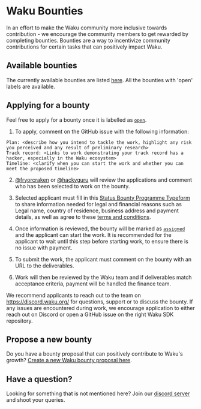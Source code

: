# Waku Bounties

In an effort to make the Waku community more inclusive towards contribution - we encourage the community members to get rewarded by completing bounties.
Bounties are a way to incentivize community contributions for certain tasks that can positively impact Waku.


## Available bounties

The currently available bounties are listed [here](https://github.com/waku-org/bounties/labels/open).
All the bounties with 'open' labels are available.

## Applying for a bounty

Feel free to apply for a bounty once it is labelled as [`open`](https://github.com/waku-org/bounties/labels/open).

1. To apply, comment on the GitHub issue with the following information:

```
Plan: <describe how you intend to tackle the work, highlight any risk you perceived and any result of preliminary research>
Track record: <Links to work demonstrating your track record has a hacker, especially in the Waku ecosystem>
Timeline: <clarify when you can start the work and whether you can meet the proposed timeline>
```

2. [@fryorcraken](https://github.com/fryorcraken) or [@hackyguru](https://github.com/hackyguru) will review the applications and comment who has been selected to work on the bounty.


3. Selected applicant must fill in this [Status Bounty Programme Typeform](https://34z6hn3eyj7.typeform.com/to/kIQjJA0f) to share information needed for legal and financial reasons such as Legal name, country of residence, business address and payment details, as well as agree to these [terms and conditions](Terms-and-Conditions).

4. Once information is reviewed, the bounty will be marked as [`assigned`](https://github.com/waku-org/bounties/issues?q=is%3Aopen+label%3Aassigned+sort%3Aupdated-desc) and the applicant can start the work.
It is recommended for the applicant to wait until this step before starting work, to ensure there is no issue with payment.

5. To submit the work, the applicant must comment on the bounty with an URL to the deliverables.
6. Work will then be reviewed by the Waku team and if deliverables match acceptance criteria, payment will be handled the finance team.

We recommend applicants to reach out to the team on https://discord.waku.org/ for questions, support or to discuss the bounty.
If any issues are encountered during work, we encourage application to either reach out on Discord or open a GitHub issue on the right Waku SDK repository.

## Propose a new bounty

Do you have a bounty proposal that can positively contribute to Waku's growth? [Create a new Waku bounty proposal here](https://github.com/waku-org/bounties/issues/new?assignees=hackyguru&labels=&projects=&template=new-bounty.md&title=%5BBOUNTY%5D+%3CTitle+of+the+bounty%3E).


## Have a question?

Looking for something that is not mentioned here? Join our [discord server](https://discord.waku.org) and shoot your queries.
